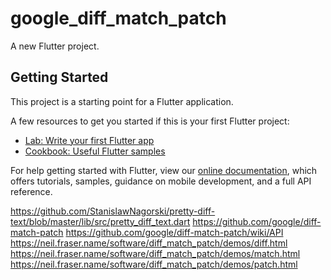 # google_diff_match_patch

A new Flutter project.

## Getting Started

This project is a starting point for a Flutter application.

A few resources to get you started if this is your first Flutter project:

- [Lab: Write your first Flutter app](https://flutter.dev/docs/get-started/codelab)
- [Cookbook: Useful Flutter samples](https://flutter.dev/docs/cookbook)

For help getting started with Flutter, view our
[online documentation](https://flutter.dev/docs), which offers tutorials,
samples, guidance on mobile development, and a full API reference.

https://github.com/StanislawNagorski/pretty-diff-text/blob/master/lib/src/pretty_diff_text.dart
https://github.com/google/diff-match-patch
https://github.com/google/diff-match-patch/wiki/API
https://neil.fraser.name/software/diff_match_patch/demos/diff.html
https://neil.fraser.name/software/diff_match_patch/demos/match.html
https://neil.fraser.name/software/diff_match_patch/demos/patch.html
